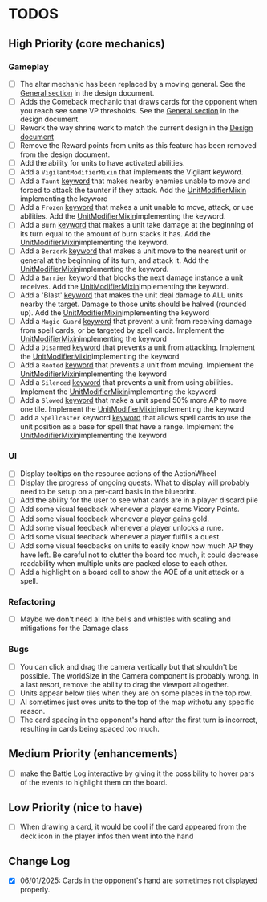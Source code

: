 # TODOS

## High Priority (core mechanics)

### Gameplay

- [ ] The altar mechanic has been replaced by a moving general. See the [General section](docs/DESIGN_DOCUMENT.md#generals) in the design document.
- [ ] Adds the Comeback mechanic that draws cards for the opponent when you reach see some VP thresholds. See the [General section](docs/DESIGN_DOCUMENT.md#comeback-mechanic) in the design document.
- [ ] Rework the way shrine work to match the current design in the [Design document](docs/DESIGN_DOCUMENT.md#shrines)
- [ ] Remove the Reward points from units as this feature has been removed from the design document.
- [ ] Add the ability for units to have activated abilities.
- [ ] Add a `VigilantModifierMixin` that implements the Vigilant keyword.
- [ ] Add a `Taunt` [keyword](packages/engine/src/unit/keywords.ts) that makes nearby enemies unable to move and forced to attack the taunter if they attack. Add the [UnitModifierMixin](packages/engine/src/unit/modifier-mixins/unit-modifier-mixin.ts) implementing the keyword
- [ ] Add a `Frozen` [keyword](packages/engine/src/unit/keywords.ts) that makes a unit unable to move, attack, or use abilities. Add the [UnitModifierMixin](packages/engine/src/unit/modifier-mixins/unit-modifier-mixin.ts)implementing the keyword.
- [ ] Add a `Burn` [keyword](packages/engine/src/unit/keywords.ts) that makes a unit take damage at the beginning of its turn equal to the amount of burn stacks it has. Add the [UnitModifierMixin](packages/engine/src/unit/modifier-mixins/unit-modifier-mixin.ts)implementing the keyword.
- [ ] Add a `Berzerk` [keyword](packages/engine/src/unit/keywords.ts) that makes a unit move to the nearest unit or general at the beginning of its turn, and attack it. Add the [UnitModifierMixin](packages/engine/src/unit/modifier-mixins/unit-modifier-mixin.ts)implementing the keyword.
- [ ] Add a `Barrier` [keyword](packages/engine/src/unit/keywords.ts) that blocks the next damage instance a unit receives. Add the [UnitModifierMixin](packages/engine/src/unit/modifier-mixins/unit-modifier-mixin.ts)implementing the keyword.
- [ ] Add a 'Blast' [keyword](packages/engine/src/unit/keywords.ts) that makes the unit deal damage to ALL units nearby the target. Damage to those units should be halved (rounded up). Add the [UnitModifierMixin](packages/engine/src/unit/modifier-mixins/unit-modifier-mixin.ts)implementing the keyword
- [ ] Add a `Magic Guard` [keyword](packages/engine/src/unit/keywords.ts) that prevent a unit from receiving damage from spell cards, or be targeted by spell cards. Implement the [UnitModifierMixin](packages/engine/src/unit/modifier-mixins/unit-modifier-mixin.ts)implementing the keyword
- [ ] Add a `Disarmed` [keyword](packages/engine/src/unit/keywords.ts) that prevents a unit from attacking. Implement the [UnitModifierMixin](packages/engine/src/unit/modifier-mixins/unit-modifier-mixin.ts)implementing the keyword
- [ ] Add a `Rooted` [keyword](packages/engine/src/unit/keywords.ts) that prevents a unit from moving. Implement the [UnitModifierMixin](packages/engine/src/unit/modifier-mixins/unit-modifier-mixin.ts)implementing the keyword
- [ ] Add a `Silenced` [keyword](packages/engine/src/unit/keywords.ts) that prevents a unit from using abilities. Implement the [UnitModifierMixin](packages/engine/src/unit/modifier-mixins/unit-modifier-mixin.ts)implementing the keyword
- [ ] Add a `Slowed` [keyword](packages/engine/src/unit/keywords.ts) that make a unit spend 50% more AP to move one tile. Implement the [UnitModifierMixin](packages/engine/src/unit/modifier-mixins/unit-modifier-mixin.ts)implementing the keyword
- [ ] add a `Spellcaster` keyword [keyword](packages/engine/src/unit/keywords.ts) that allows spell cards to use the unit position as a base for spell that have a range. Implement the [UnitModifierMixin](packages/engine/src/unit/modifier-mixins/unit-modifier-mixin.ts)implementing the keyword

### UI

- [ ] Display tooltips on the resource actions of the ActionWheel
- [ ] Display the progress of ongoing quests. What to display will probably need to be setup on a per-card basis in the blueprint.
- [ ] Add the ability for the user to see what cards are in a player discard pile
- [ ] Add some visual feedback whenever a player earns Vicory Points.
- [ ] Add some visual feedback whenever a player gains gold.
- [ ] Add some visual feedback whenever a player unlocks a rune.
- [ ] Add some visual feedback whenever a player fulfills a quest.
- [ ] Add some visual feedbacks on units to easily know how much AP they have left. Be careful not to clutter the board too much, it could decrease readability when multiple units are packed close to each other.
- [ ] Add a highlight on a board cell to show the AOE of a unit attack or a spell.

### Refactoring

- [ ] Maybe we don't need al lthe bells and whistles with scaling and mitigations for the Damage class

### Bugs

- [ ] You can click and drag the camera vertically but that shouldn't be possible. The worldSize in the Camera component is probably wrong. In a last resort, remove the ability to drag the viewport altogether.
- [ ] Units appear below tiles when they are on some places in the top row.
- [ ] AI sometimes just oves units to the top of the map withotu any specific reason.
- [ ] The card spacing in the opponent's hand after the first turn is incorrect, resulting in cards being spaced too much.

## Medium Priority (enhancements)

- [ ] make the Battle Log interactive by giving it the possibility to hover pars of the events to highlight them on the board.

## Low Priority (nice to have)

- [ ] When drawing a card, it would be cool if the card appeared from the deck icon in the player infos then went into the hand

## Change Log

- [x] 06/01/2025: Cards in the opponent's hand are sometimes not displayed properly.
